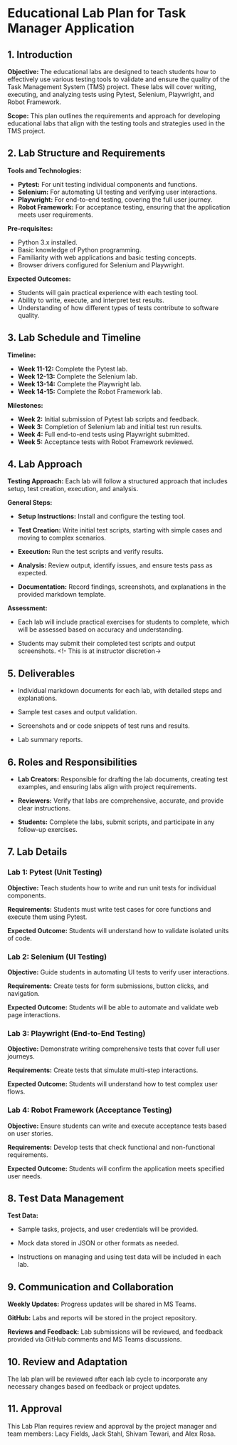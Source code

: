 # Educational Lab Plan for Task Manager Application

## 1. Introduction

**Objective:** The educational labs are designed to teach students how to effectively use various testing tools to validate and ensure the quality of the Task Management System (TMS) project. These labs will cover writing, executing, and analyzing tests using Pytest, Selenium, Playwright, and Robot Framework.

**Scope:** This plan outlines the requirements and approach for developing educational labs that align with the testing tools and strategies used in the TMS project.

## 2. Lab Structure and Requirements

**Tools and Technologies:**

- **Pytest:** For unit testing individual components and functions.
- **Selenium:** For automating UI testing and verifying user interactions.
- **Playwright:** For end-to-end testing, covering the full user journey.
- **Robot Framework:** For acceptance testing, ensuring that the application meets user requirements.

**Pre-requisites:**

- Python 3.x installed.
- Basic knowledge of Python programming.
- Familiarity with web applications and basic testing concepts.
- Browser drivers configured for Selenium and Playwright.

**Expected Outcomes:**

- Students will gain practical experience with each testing tool.
- Ability to write, execute, and interpret test results.
- Understanding of how different types of tests contribute to software quality.

## 3. Lab Schedule and Timeline

**Timeline:**

- **Week 11-12:** Complete the Pytest lab.
- **Week 12-13:** Complete the Selenium lab.
- **Week 13-14:** Complete the Playwright lab.
- **Week 14-15:** Complete the Robot Framework lab.

**Milestones:**

- **Week 2:** Initial submission of Pytest lab scripts and feedback.
- **Week 3:** Completion of Selenium lab and initial test run results.
- **Week 4:** Full end-to-end tests using Playwright submitted.
- **Week 5:** Acceptance tests with Robot Framework reviewed.

## 4. Lab Approach

**Testing Approach:**
Each lab will follow a structured approach that includes setup, test creation, execution, and analysis.

**General Steps:**

- **Setup Instructions:** Install and configure the testing tool.

- **Test Creation:** Write initial test scripts, starting with simple cases and moving to complex scenarios.

- **Execution:** Run the test scripts and verify results.

- **Analysis:** Review output, identify issues, and ensure tests pass as expected.

- **Documentation:** Record findings, screenshots, and explanations in the provided markdown template.

**Assessment:**

- Each lab will include practical exercises for students to complete, which will be assessed based on accuracy and understanding.

- Students may submit their completed test scripts and output screenshots.
<!- This is at instructor discretion->

## 5. Deliverables

- Individual markdown documents for each lab, with detailed steps and explanations.

- Sample test cases and output validation.

- Screenshots and or code snippets of test runs and results.

- Lab summary reports.

## 6. Roles and Responsibilities

- **Lab Creators:** Responsible for drafting the lab documents, creating test examples, and ensuring labs align with project requirements.

- **Reviewers:** Verify that labs are comprehensive, accurate, and provide clear instructions.

- **Students:** Complete the labs, submit scripts, and participate in any follow-up exercises.

## 7. Lab Details

### Lab 1: Pytest (Unit Testing)

**Objective:** Teach students how to write and run unit tests for individual components.

**Requirements:** Students must write test cases for core functions and execute them using Pytest.

**Expected Outcome:** Students will understand how to validate isolated units of code.

### Lab 2: Selenium (UI Testing)

**Objective:** Guide students in automating UI tests to verify user interactions.

**Requirements:** Create tests for form submissions, button clicks, and navigation.

**Expected Outcome:** Students will be able to automate and validate web page interactions.

### Lab 3: Playwright (End-to-End Testing)

**Objective:** Demonstrate writing comprehensive tests that cover full user journeys.

**Requirements:** Create tests that simulate multi-step interactions.

**Expected Outcome:** Students will understand how to test complex user flows.

### Lab 4: Robot Framework (Acceptance Testing)

**Objective:** Ensure students can write and execute acceptance tests based on user stories.

**Requirements:** Develop tests that check functional and non-functional requirements.

**Expected Outcome:** Students will confirm the application meets specified user needs.

## 8. Test Data Management

**Test Data:**

- Sample tasks, projects, and user credentials will be provided.

- Mock data stored in JSON or other formats as needed.

- Instructions on managing and using test data will be included in each lab.

## 9. Communication and Collaboration

**Weekly Updates:** Progress updates will be shared in MS Teams.

**GitHub:** Labs and reports will be stored in the project repository.

**Reviews and Feedback:** Lab submissions will be reviewed, and feedback provided via GitHub comments and MS Teams discussions.

## 10. Review and Adaptation

The lab plan will be reviewed after each lab cycle to incorporate any necessary changes based on feedback or project updates.

## 11. Approval

This Lab Plan requires review and approval by the project manager and team members: Lacy Fields, Jack Stahl, Shivam Tewari, and Alex Rosa.
